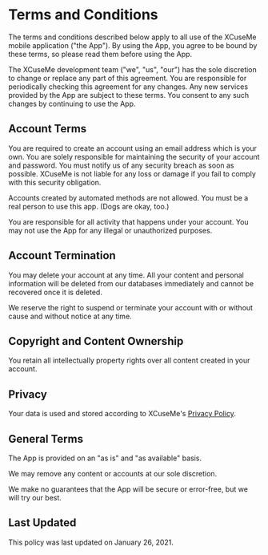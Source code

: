 # Terms and Conditions

The terms and conditions described below apply to all use of the XCuseMe mobile application ("the App"). By using the App, you agree to be bound by these terms, so please read them before using the App.

The XCuseMe development team ("we", "us", "our") has the sole discretion to change or replace any part of this agreement. You are responsible for periodically checking this agreement for any changes. Any new services provided by the App are subject to these terms. You consent to any such changes by continuing to use the App.

## Account Terms

You are required to create an account using an email address which is your own. You are solely responsible for maintaining the security of your account and password. You must notify us of any security breach as soon as possible. XCuseMe is not liable for any loss or damage if you fail to comply with this security obligation.

Accounts created by automated methods are not allowed. You must be a real person to use this app. (Dogs are okay, too.)

You are responsible for all activity that happens under your account. You may not use the App for any illegal or unauthorized purposes.

## Account Termination

You may delete your account at any time. All your content and personal information will be deleted from our databases immediately and cannot be recovered once it is deleted.

We reserve the right to suspend or terminate your account with or without cause and without notice at any time. 

## Copyright and Content Ownership

You retain all intellectually property rights over all content created in your account. 

## Privacy

Your data is used and stored according to XCuseMe's [Privacy Policy](https://github.com/unterkoefler/xcuseme/blob/master/PRIVACY_POLICY.md).

## General Terms

The App is provided on an "as is" and "as available" basis.

We may remove any content or accounts at our sole discretion.

We make no guarantees that the App will be secure or error-free, but we will try our best.

## Last Updated 

This policy was last updated on January 26, 2021.
